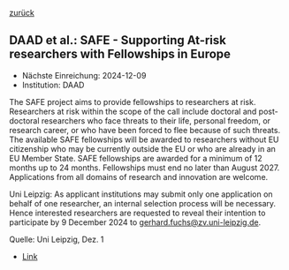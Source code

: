 [zurück](/funding/)

## DAAD et al.: SAFE - Supporting At-risk researchers with Fellowships in Europe

* Nächste Einreichung: 2024-12-09
* Institution: DAAD

The SAFE project aims to provide fellowships to researchers at risk. Researchers at risk within the scope of the call include doctoral and post-doctoral researchers who face threats to their life, personal freedom, or research career, or who have been forced to flee because of such threats. The available SAFE fellowships will be awarded to researchers without EU citizenship who may be currently outside the EU or who are already in an EU Member State.
SAFE fellowships are awarded for a minimum of 12 months up to 24 months. Fellowships must end no later than August 2027. Applications from all domains of research and innovation are welcome. 

Uni Leipzig: As applicant institutions may submit only one application on behalf of one researcher, an internal selection process will be necessary. Hence interested researchers are requested to reveal their intention to participate by 9 December 2024 to gerhard.fuchs@zv.uni-leipzig.de.

Quelle: Uni Leipzig, Dez. 1

* [Link](https://saferesearchers.eu/)